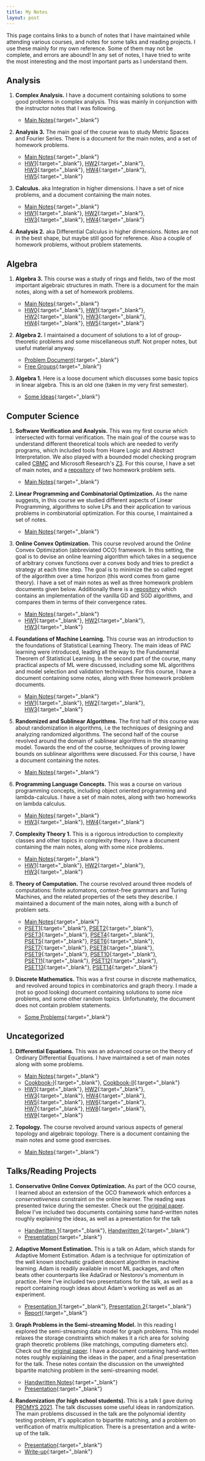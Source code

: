 ```yaml
---
title: My Notes
layout: post
---
```


This page contains links to a bunch of notes that I have maintained while attending various courses, and notes for some talks and reading projects. I use these mainly for my own reference. Some of them may not be complete, and errors are abound! In any set of notes, I have tried to write the most interesting and the most important parts as I understand them.

## Analysis

1. **Complex Analysis.** I have a document containing solutions to some good problems in complex analysis. This was mainly in conjunction with the instructor notes that I was following.
    - [Main Notes](/assets/math-notes/CANA/cana_main_notes.pdf){:target="_blank"}

2. **Analysis 3.** The main goal of the course was to study Metric Spaces and Fourier Series. There is a document for the main notes, and a set of homework problems.
    - [Main Notes](/assets/math-notes/Analysis3/main_notes.pdf){:target="_blank"}
    - [HW1](/assets/math-notes/Analysis3/hw-1.pdf){:target="_blank"}, [HW2](/assets/math-notes/Analysis3/hw-2.pdf){:target="_blank"}, [HW3](/assets/math-notes/Analysis3/hw-3.pdf){:target="_blank"}, [HW4](/assets/math-notes/Analysis3/hw-4.pdf){:target="_blank"}, [HW5](/assets/math-notes/Analysis3/hw-5.pdf){:target="_blank"}

3. **Calculus.** aka Integration in higher dimensions. I have a set of nice problems, and a document containing the main notes.
    - [Main Notes](/assets/math-notes/Calculus/main_notes.pdf){:target="_blank"}
    - [HW1](/assets/math-notes/Calculus/hw-1.pdf){:target="_blank"}, [HW2](/assets/math-notes/Calculus/hw-2.pdf){:target="_blank"}, [HW3](/assets/math-notes/Calculus/hw-3.pdf){:target="_blank"}, [HW4](/assets/math-notes/Calculus/hw-4.pdf){:target="_blank"}

4. **Analysis 2.** aka Differential Calculus in higher dimensions. Notes are not in the best shape, but maybe still good for reference. Also a couple of homework problems, without problem statements. 

## Algebra
1. **Algebra 3.** This course was a study of rings and fields, two of the most important algebraic structures in math. There is a document for the main notes, along with a set of homework problems. 
    - [Main Notes](/assets/math-notes/Algebra3/main_notes.pdf){:target="_blank"}
    - [HW0](/assets/math-notes/Algebra3/hw-0.pdf){:target="_blank"}, [HW1](/assets/math-notes/Algebra3/hw-1.pdf){:target="_blank"}, [HW2](/assets/math-notes/Algebra3/hw-2.pdf){:target="_blank"}, [HW3](/assets/math-notes/Algebra3/hw-3.pdf){:target="_blank"}, [HW4](/assets/math-notes/Algebra3/hw-4.pdf){:target="_blank"}, [HW5](/assets/math-notes/Algebra3/hw-5.pdf){:target="_blank"}

2. **Algebra 2.** I maintained a document of solutions to a lot of group-theoretic problems and some miscellaneous stuff. Not proper notes, but useful material anyway.
    - [Problem Document](/assets/math-notes/Algebra2/Group_Theory.pdf){:target="_blank"}
    - [Free Groups](/assets/math-notes/Algebra2/Free_Groups.pdf){:target="_blank"}

3. **Algebra 1.** Here is a loose document which discusses some basic topics in linear algebra. This is an old one (taken in my very first semester).
    - [Some Ideas](/assets/math-notes/Algebra1/Linear_Algebra.pdf){:target="_blank"}

## Computer Science

1. **Software Verification and Analysis.** This was my first course which intersected with formal verification. The main goal of the course was to understand different theoretical tools which are needed to verify programs, which included tools from Hoare Logic and Abstract Interpretation. We also played with a bounded model checking program called [CBMC](CBMC) and Microsoft Research's [Z3](https://github.com/Z3Prover/z3). For this course, I have a set of main notes, and a [repository](https://github.com/codetalker7/SVA-hws) of two homework problem sets.
    - [Main Notes](/assets/math-notes/SVA/main.pdf){:target="_blank"}

2. **Linear Programming and Combinatorial Optimization.** As the name suggests, in this course we studied different aspects of Linear Programming, algorithms to solve LPs and their application to various problems in combinatorial optimization. For this course, I maintained a set of notes. 
    - [Main Notes](/assets/math-notes/LPCO/main.pdf){:target="_blank"}

3. **Online Convex Optimization.** This course revolved around the Online Convex Optimization (abbreviated OCO) framework. In this setting, the goal is to devise an online learning algorithm which takes in a sequence of arbitrary convex functions over a convex body and tries to predict a strategy at each time step. The goal is to minimize the so called regret of the algorithm over a time horizon (this word comes from game theory). I have a set of main notes as well as three homework problem documents given below. Additionally there is a [repository](repository) which contains an implementation of the vanilla GD and SGD algorithms, and compares them in terms of their convergence rates. 
    - [Main Notes](/assets/math-notes/OCO/main.pdf){:target="_blank"}
    - [HW1](/assets/math-notes/OCO/hw1.pdf){:target="_blank"}, [HW2](/assets/math-notes/OCO/hw2.pdf){:target="_blank"}, [HW3](/assets/math-notes/OCO/hw3.pdf){:target="_blank"}

4. **Foundations of Machine Learning.** This course was an introduction to the foundations of Statistical Learning Theory. The main ideas of PAC learning were introduced, leading all the way to the Fundamental Theorem of Statistical Learning. In the second part of the course, many practical aspects of ML were discussed, including some ML algorithms and model selection and validation techniques. For this course, I have a document containing some notes, along with three homework problem documents.
    - [Main Notes](/assets/math-notes/TFML/main.pdf){:target="_blank"}
    - [HW1](/assets/math-notes/TFML/hw1.pdf){:target="_blank"}, [HW2](/assets/math-notes/TFML/hw2.pdf){:target="_blank"}, [HW3](/assets/math-notes/TFML/hw3.pdf){:target="_blank"}

5. **Randomized and Sublinear Algorithms.** The first half of this course was about randomization in algorithms, i.e the techniques of designing and analyzing randomized algorithms. The second half of the course revolved around the domain of sublinear algorithms in the streaming model. Towards the end of the course, techniques of proving lower bounds on sublinear algorithms were discussed. For this course, I have a document containing the notes. 
    - [Main Notes](/assets/math-notes/ADAL/main.pdf){:target="_blank"}

6. **Programming Language Concepts.** This was a course on various programming concepts, including object oriented programming and lambda-calculus. I have a set of main notes, along with two homeworks on lambda calculus.
    - [Main Notes](/assets/math-notes/PLC/plc_main_notes.pdf){:target="_blank"}
    - [HW3](/assets/math-notes/PLC/hw3.pdf){:target="_blank"}, [HW4](/assets/math-notes/PLC/hw4.pdf){:target="_blank"}

7. **Complexity Theory 1.** This is a rigorous introduction to complexity classes and other topics in complexity theory. I have a document containing the main notes, along with some nice problems.
    - [Main Notes](/assets/math-notes/CPTH/cpth_main_notes.pdf){:target="_blank"}
    - [HW1](/assets/math-notes/CPTH/cpth_hw_1.pdf){:target="_blank"}, [HW2](/assets/math-notes/CPTH/cpth_hw_2.pdf){:target="_blank"}, [HW3](/assets/math-notes/CPTH/cpth_hw_3.pdf){:target="_blank"}

8. **Theory of Computation.** The course revolved around three models of computations: finite automatons, context-free grammars and Turing Machines, and the related properties of the sets they describe. I maintained a document of the main notes, along with a bunch of problem sets.
    - [Main Notes](/assets/math-notes/TOC/main_notes.pdf){:target="_blank"}
    - [PSET1](/assets/math-notes/TOC/pset1.pdf){:target="_blank"}, [PSET2](/assets/math-notes/TOC/pset2.pdf){:target="_blank"}, [PSET3](/assets/math-notes/TOC/pset3.pdf){:target="_blank"}, [PSET4](/assets/math-notes/TOC/pset4.pdf){:target="_blank"}, [PSET5](/assets/math-notes/TOC/pset5.pdf){:target="_blank"}, [PSET6](/assets/math-notes/TOC/pset6.pdf){:target="_blank"}, [PSET7](/assets/math-notes/TOC/pset7.pdf){:target="_blank"}, [PSET8](/assets/math-notes/TOC/pset8.pdf){:target="_blank"}, [PSET9](/assets/math-notes/TOC/pset9.pdf){:target="_blank"}, [PSET10](/assets/math-notes/TOC/pset10.pdf){:target="_blank"}, [PSET11](/assets/math-notes/TOC/pset11.pdf){:target="_blank"}, [PSET12](/assets/math-notes/TOC/pset12.pdf){:target="_blank"}, [PSET13](/assets/math-notes/TOC/pset13.pdf){:target="_blank"}, [PSET14](/assets/math-notes/TOC/pset14.pdf){:target="_blank"}

9. **Discrete Mathematics.** This was a first course in discrete mathematics, and revolved around topics in combinatorics and graph theory. I made a (not so good looking) document containing solutions to some nice problems, and some other random topics. Unfortunately, the document does not contain problem statements. 
    - [Some Problems](/assets/math-notes/Dmath/Discrete_Mathematics.pdf){:target="_blank"}
    
## Uncategorized

1. **Differential Equations.** This was an advanced course on the theory of Ordinary Differential Equations. I have maintained a set of main notes along with some problems.
    - [Main Notes](/assets/math-notes/DEQN/deqn_main_notes.pdf){:target="_blank"}
    - [Cookbook-I](/assets/math-notes/DEQN/Cookbook-1-solutions.pdf){:target="_blank"}, [Cookbook-II](/assets/math-notes/DEQN/Cookbook-2-solutions.pdf){:target="_blank"}
    - [HW1](/assets/math-notes/DEQN/deqn_hw1.pdf){:target="_blank"}, [HW2](/assets/math-notes/DEQN/deqn_hw2.pdf){:target="_blank"}, [HW3](/assets/math-notes/DEQN/deqn_hw3.pdf){:target="_blank"}, [HW4](/assets/math-notes/DEQN/deqn_hw4.pdf){:target="_blank"}, [HW5](/assets/math-notes/DEQN/deqn_hw5.pdf){:target="_blank"}, [HW6](/assets/math-notes/DEQN/deqn_hw6.pdf){:target="_blank"}, [HW7](/assets/math-notes/DEQN/deqn_hw7.pdf){:target="_blank"}, [HW8](/assets/math-notes/DEQN/deqn_hw8.pdf){:target="_blank"}, [HW9](/assets/math-notes/DEQN/deqn_hw9.pdf){:target="_blank"}

2. **Topology.** The course revolved around various aspects of general topology and algebraic topology. There is a document containing the main notes and some good exercises.
    - [Main Notes](/assets/math-notes/TOPO/topology_main_notes.pdf){:target="_blank"}

## Talks/Reading Projects

1. **Conservative Online Convex Optimization.** As part of the OCO course, I learned about an extension of the OCO framework which enforces a *conservativeness* constraint on the online learner. The reading was presented twice during the semester. Check out the [original paper](https://2021.ecmlpkdd.org/wp-content/uploads/2021/07/sub_271.pdf). Below I've included two documents containing some hand-written notes roughly explaining the ideas, as well as a presentation for the talk
    - [Handwritten 1](/assets/talks/oco/COCO-1%20(Intro).pdf){:target="_blank"}, [Handwritten 2](/assets/talks/oco/COCO-2%20(Conservative%20Balls).pdf){:target="_blank"}
    - [Presentation](/assets/talks/oco/coco_final_presentation.pdf){:target="_blank"}

2. **Adaptive Moment Estimation.** This is a talk on Adam, which stands for Adaptive Moment Estimation. Adam is a technique for optimization of the well known stochastic gradient descent algorithm in machine learning. Adam is readily available in most ML packages, and often beats other counterparts like AdaGrad or Nestorov's momentum in practice. Here I've included two presentations for the talk, as well as a report containing rough ideas about Adam's working as well as an experiment. 
    - [Presentation 1](/assets/talks/tfml/presentation1.pdf){:target="_blank"}, [Presentation 2](/assets/talks/tfml/presentation2.pdf){:target="_blank"}
    - [Report](/assets/talks/tfml/adam-report.pdf){:target="_blank"}

3. **Graph Problems in the Semi-streaming Model.** In this reading I explored the semi-streaming data model for graph problems. This model relaxes the storage constraints which makes it a rich area for solving graph theoretic problems (like matchings, computing diameters etc). Check out the [original paper](https://www.sciencedirect.com/science/article/pii/S0304397505005323?via%3Dihub). I have a document containing hand-written notes roughly explaining the ideas in the paper, and a final presentation for the talk. These notes contain the discussion on the unweighted bipartite matching problem in the semi-streaming model.
    - [Handwritten Notes](/assets/talks/adal/hand-written.pdf){:target="_blank"}
    - [Presentation](/assets/talks/adal/sem-streaming-presentation.pdf){:target="_blank"}

4. **Randomization (for high school students).** This is a talk I gave during [PROMYS 2021](https://promys.org/). The talk discusses some useful ideas in randomization. The main problems discussed in the talk are the polynomial identity testing problem, it's application to bipartite matching, and a problem on verification of matrix multiplication. There is a presentation and a write-up of the talk.
    - [Presentation](/assets/talks/promys/PROMYS_2021_Minicourse_Presentation__Randomized_Computation_.pdf){:target="_blank"}
    - [Write-up](/assets/talks/promys/PROMYS_2021_Minicourse_Writeup__Randomized_Computation_.pdf){:target="_blank"}